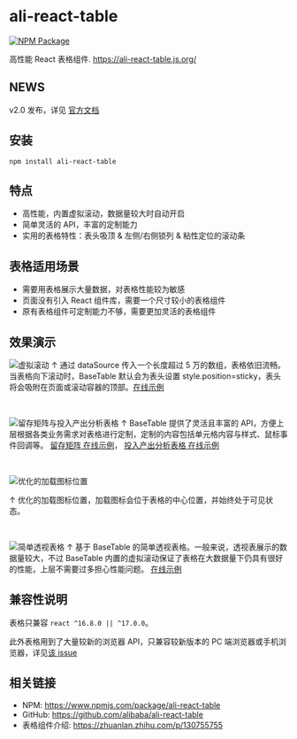 # ali-react-table

[![NPM Package](https://img.shields.io/npm/v/ali-react-table?style=flat-square)](https://www.npmjs.org/package/ali-react-table)

高性能 React 表格组件. https://ali-react-table.js.org/

## NEWS

v2.0 发布，详见 [官方文档](https://ali-react-table.js.org/docs/changelog)

## 安装

`npm install ali-react-table`

## 特点

- 高性能，内置虚拟滚动，数据量较大时自动开启
- 简单灵活的 API，丰富的定制能力
- 实用的表格特性：表头吸顶 & 左侧/右侧锁列 & 粘性定位的滚动条

## 表格适用场景

- 需要用表格展示大量数据，对表格性能较为敏感
- 页面没有引入 React 组件库，需要一个尺寸较小的表格组件
- 原有表格组件可定制能力不够，需要更加灵活的表格组件

## 效果演示

![虚拟滚动](docs/imgs/ali-react-table-virtual-scroll.gif)
↑ 通过 dataSource 传入一个长度超过 5 万的数组，表格依旧流畅。当表格向下滚动时，BaseTable 默认会为表头设置 style.position=sticky，表头将会吸附在页面或滚动容器的顶部。[在线示例](https://ali-react-table.js.org/examples/big-data?example=滚动容器为指定高度的div)

<br>

![留存矩阵与投入产出分析表格](docs/imgs/remain-matrix-and-ROI-analysis-table.png)
↑ BaseTable 提供了灵活且丰富的 API，方便上层根据各类业务需求对表格进行定制，定制的内容包括单元格内容与样式、鼠标事件回调等。 [留存矩阵 在线示例](https://ali-react-table.js.org/examples/biz/remain-matrix)， [投入产出分析表格 在线示例](https://ali-react-table.js.org/examples/biz/ROI-analysis-table)

<br>

![优化的加载图标位置](docs/imgs/ali-react-table-enhanced-loading-icon-position.gif)

↑ 优化的加载图标位置，加载图标会位于表格的中心位置，并始终处于可见状态。

<br>

![简单透视表格](docs/imgs/ali-react-table-simple-pivot-table.gif)
↑ 基于 BaseTable 的简单透视表格。一般来说，透视表展示的数据量较大，不过 BaseTable 内置的虚拟滚动保证了表格在大数据量下仍具有很好的性能，上层不需要过多担心性能问题。 [在线示例](https://ali-react-table.js.org/examples/others/simple-pivot-table)

## 兼容性说明

表格只兼容 `react ^16.8.0 || ^17.0.0`。

此外表格用到了大量较新的浏览器 API，只兼容较新版本的 PC 端浏览器或手机浏览器，详见[该 issue](https://github.com/alibaba/ali-react-table/issues/18)

## 相关链接

- NPM: https://www.npmjs.com/package/ali-react-table
- GitHub: https://github.com/alibaba/ali-react-table
- 表格组件介绍: https://zhuanlan.zhihu.com/p/130755755
